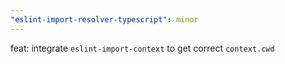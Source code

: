 ```yaml
---
"eslint-import-resolver-typescript": minor
---
```


feat: integrate `eslint-import-context` to get correct `context.cwd`
